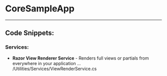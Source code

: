 # CoreSampleApp

---

## Code Snippets:

### Services:

* **Razor View Renderer Service** - Renders full views or partials from everywhere in your application
  ... /Utilities/Services/ViewRenderService.cs
